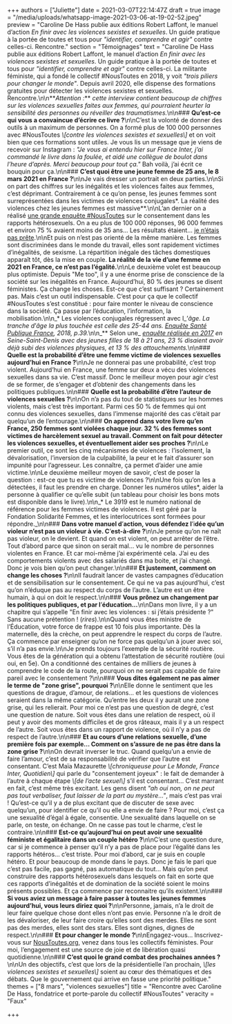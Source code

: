+++
authors = ["Juliette"]
date = 2021-03-07T22:14:47Z
draft = true
image = "/media/uploads/whatsapp-image-2021-03-06-at-19-02-52.jpeg"
preview = "Caroline De Hass publie aux éditions Robert Laffont, le manuel d’action _En finir avec les violences sexistes et sexuelles_. Un guide pratique à la portée de toutes et tous pour _\"identifier, comprendre et agir\"_ contre celles-ci. Rencontre."
section = "Témoignages"
text = "Caroline De Hass publie aux éditions Robert Laffont, le manuel d’action _En finir avec les violences sexistes et sexuelles_. Un guide pratique à la portée de toutes et tous pour _\"identifier, comprendre et agir\"_ contre celles-ci. La militante féministe, qui a fondé le collectif #NousToutes en 2018, y voit _\"trois piliers pour changer le monde\"_. Depuis avril 2020, elle dispense des formations gratuites pour détecter les violences sexistes et sexuelles. Rencontre.\n\n**_Attention :_** _cette interview contient beaucoup de chiffres sur les violences sexuelles faites aux femmes, qui pourraient heurter la sensibilité des personnes ou réveiller des traumatismes._\n\n### **Qu’est-ce qui vous a convaincue d’écrire ce livre ?**\n\nC’est la volonté de donner des outils à un maximum de personnes. On a formé plus de 100&nbsp;000 personnes avec #NousToutes _\\[contre les violences sexistes et sexuelles\\]_ et on voit bien que ces formations sont utiles. Je vous lis un message que je viens de recevoir sur Instagram : _\"Je vous ai entendu hier sur France Inter, j’ai commandé le livre dans la foulée, et aidé une collègue de boulot dans l’heure d’après. Merci beaucoup pour tout ça.\"_ Bah voilà, j’ai écrit ce bouquin pour ça.\n\n### **C’est quoi être une jeune femme de 25 ans, le 8 mars 2021 en France ?**\n\nJe vais dresser un portrait en deux parties.\n\nSi on part des chiffres sur les inégalités et les violences faites aux femmes, c’est déprimant. Contrairement à ce qu’on pense, les jeunes femmes sont surreprésentées dans les victimes de violences conjugales&ast;. La réalité des violences chez les jeunes femmes est massive&ast;&ast;.\n\nL’an dernier on a réalisé [une grande enquête #NousToutes](https://www.francetvinfo.fr/societe/violences-faites-aux-femmes/nous-toutes/neuf-femmes-sur-dix-disent-avoir-subi-une-pression-pour-avoir-un-rapport-sexuel-selon-une-enquete-du-collectif-noustoutes_3848757.html) sur le consentement dans les rapports hétérosexuels. On a eu plus de 100&nbsp;000 réponses,  96&nbsp;000 femmes et environ 75&nbsp;% avaient moins de 35 ans... Les résultats étaient... [je n’étais pas prête](https://twitter.com/NousToutesOrg/status/1234717783449047040/photo/1).\n\nEt puis on n’est pas orienté de la même manière. Les femmes sont discriminées dans le monde du travail, elles sont rapidement victimes d’inégalités, de sexisme. La répartition inégale des tâches domestiques apparaît tôt, dès la mise en couple. **La réalité de la vie d’une femme en 2021 en France, ce n’est pas l’égalité.**\n\nLe deuxième volet est beaucoup plus optimiste. Depuis \"Me too\", il y a une énorme prise de conscience de la société sur les inégalités en France. Aujourd’hui, 80&nbsp;% des jeunes se disent féministes. Ça change les choses. Est-ce que c’est suffisant ? Certainement pas. Mais c’est un outil indispensable. C’est pour ça que le collectif #NousToutes s’est constitué : pour faire monter le niveau de conscience dans la société. Ça passe par l’éducation, l’information, la mobilisation.\n\n_&ast; Les violences conjugales régressent avec l_’_âge. La tranche d_’_âge la plus touchée est celle des 25-44 ans._ [_Enquête Santé Publique France_](https://www.santepubliquefrance.fr/docs/epidemiologie-des-violences-conjugales-en-france-et-dans-les-pays-occidentaux-synthese-bibliographique-2013-mise-a-jour-en-2016)_, 2018, p.39._\n\n_&ast;&ast; Selon une_ [_enquête réalisée en 2017_](https://www.memoiretraumatique.org/assets/files/v1/Documents-pdf/CSVF_Enquete-sur-les-comportements-sexistes-et-les-violences-envers-les-jeunes-filles.pdf) _en Seine-Saint-Denis avec des jeunes filles de 18 à 21 ans, 23&nbsp;% disaient avoir déjà subi des violences physiques, et 13&nbsp;% des attouchements._\n\n### **Quelle est la probabilité d’être une femme victime de violences sexuelles aujourd’hui en France ?**\n\nJe ne donnerai pas une probabilité, c’est trop violent. Aujourd’hui en France, une femme sur deux a vécu des violences sexuelles dans sa vie. C’est massif. Donc le meilleur moyen pour agir c’est de se former, de s’engager et d’obtenir des changements dans les politiques publiques.\n\n### **Quelle est la probabilité d’être l’auteur de violences sexuelles ?**\n\nOn n’a pas du tout de statistiques sur les hommes violents, mais c’est très important. Parmi ces 50&nbsp;% de femmes qui ont connu des violences sexuelles, dans l’immense majorité des cas c’était par quelqu’un de l’entourage.\n\n### **On apprend dans votre livre qu’en France, 250 femmes sont violées chaque jour. 32&nbsp;% des femmes sont victimes de harcèlement sexuel au travail. Comment on fait pour détecter les violences sexuelles, et éventuellement aider ses proches ?**\n\nLe premier outil, ce sont les cinq mécanismes de violences : l’isolement, la dévalorisation, l’inversion de la culpabilité, la peur et le fait d’assurer son impunité pour l’agresseur. Les connaître, ça permet d’aider une amie victime.\n\nLe deuxième meilleur moyen de savoir, c’est de poser la question : est-ce que tu es victime de violences ?\n\nUne fois qu’on les a détectées, il faut les prendre en charge. Donner les numéros utiles&ast;, aider la personne à qualifier ce qu’elle subit (un tableau pour choisir les bons mots est disponible dans le livre).\n\n_&ast; Le 3919 est le numéro national de référence pour les femmes victimes de violences. Il est géré par la Fondation Solidarité Femmes, et les interlocutrices sont formées pour répondre._\n\n### **Dans votre manuel d**’**action, vous défendez l**’i**dée qu’un violeur n’est pas un violeur à vie. C**’**est-à-dire ?**\n\nJe pense qu’on ne naît pas violeur, on le devient. Et quand on est violent, on peut arrêter de l’être. Tout d’abord parce que sinon on serait mal... vu le nombre de personnes violentes en France. Et car moi-même j’ai expérimenté cela. J’ai eu des comportements violents avec des salariés dans ma boite, et j’ai changé. Donc je vois bien qu’on peut changer.\n\n### **Et justement, comment on change les choses ?**\n\nIl faudrait lancer de vastes campagnes d’éducation et de sensibilisation sur le consentement. Ce qui ne va pas aujourd’hui, c’est qu’on n’éduque pas au respect du corps de l’autre. L’autre est un être humain, à qui on doit le respect.\n\n### **Vous prônez un changement par les politiques publiques, et par l**’**éducation...**\n\nDans mon livre, il y a un chapitre qui s’appelle \"En finir avec les violences : si j’étais présidente ?\" Sans aucune prétention ! (_rires_).\n\nQuand vous êtes ministre de l’Éducation, votre force de frappe est 10 fois plus importante. Dès la maternelle, dès la crèche, on peut apprendre le respect du corps de l’autre. Ça commence par enseigner qu’on ne force pas quelqu’un à jouer avec soi, s’il n’a pas envie.\n\nJe prends toujours l’exemple de la sécurité routière. Vous êtes de la génération qui a obtenu l’attestation de sécurité routière (oui oui, en 5e). On a conditionné des centaines de milliers de jeunes à comprendre le code de la route, pourquoi on ne serait pas capable de faire pareil avec le consentement ?\n\n### **Vous dites également ne pas aimer le terme de \"zone grise\", pourquoi ?**\n\nElle donne le sentiment que les questions de drague, d’amour, de relations... et les questions de violences seraient dans la même catégorie. Qu’entre les deux il y aurait une zone grise, qui les relierait. Pour moi ce n’est pas une question de degré, c’est une question de nature. Soit vous êtes dans une relation de respect, où il peut y avoir des moments difficiles et de gros râteaux, mais il y a un respect de l’autre. Soit vous êtes dans un rapport de violence, où il n’y a pas de respect de l’autre.\n\n### **Et au cours d’une relations sexuelle, d’une première fois par exemple… Comment on s’assure de ne pas être dans la zone grise ?**\n\nOn devrait inverser le truc. Quand quelqu’un a envie de faire l’amour, c’est de sa responsabilité de vérifier que l’autre est consentant. C’est Maïa Mazaurette _\\[chroniqueuse pour Le Monde, France Inter, Quotidien\\]_ qui parle du \"consentement joyeux\" : le fait de demander à l’autre à chaque étape _\\[de l’acte sexuel\\]_ s’il est consentant… C’est marrant en fait, c’est même très excitant. Les gens disent _\"ah oui non, on ne peut pas tout verbaliser, faut laisser de la part au mystère…\"_, mais c’est pas vrai ! Qu’est-ce qu’il y a de plus excitant que de discuter de sexe avec quelqu’un, pour identifier ce qu’il ou elle a envie de faire ? Pour moi, c’est ça une sexualité d’égal à égale, consentie. Une sexualité dans laquelle on se parle, on teste, on échange. On ne casse pas tout le charme, c’est le contraire.\n\n### **Est-ce qu’aujourd’hui on peut avoir une sexualité féministe et égalitaire dans un couple hétéro ?**\n\nC’est une question dure, car si je commence à penser qu’il n’y a pas de place pour l’égalité dans les rapports hétéros… c’est triste. Pour moi d’abord, car je suis en couple hétéro. Et pour beaucoup de monde dans le pays. Donc je fais le pari que c’est pas facile, pas gagné, pas automatique du tout… Mais qu’on peut construire des rapports hétérosexuels dans lesquels on fait en sorte que ces rapports d’inégalités et de domination de la société soient le moins présents possibles. Et ça commence par reconnaitre qu’ils existent.\n\n### **Si vous aviez un message à faire passer à toutes les jeunes femmes aujourd’hui, vous leurs diriez quoi ?**\n\nPersonne, jamais, n’a le droit de leur faire quelque chose dont elles n’ont pas envie. Personne n’a le droit de les dévaloriser, de leur faire croire qu’elles sont des merdes. Elles ne sont pas des merdes, elles sont des stars. Elles sont dignes, dignes de respect.\n\n### **Et pour changer le monde ?**\n\nEngagez-vous… Inscrivez-vous sur [NousToutes.org](https://www.noustoutes.org/), venez dans tous les collectifs féministes. Pour moi, l’engagement est une source de joie et de libération quasi quotidienne.\n\n### **C’est quoi le grand combat des prochaines années ?**\n\nUn des objectifs, c’est que lors de la présidentielle l’an prochain, _\\[les violences sexistes et sexuelles\\]_ soient au cœur des thématiques et des débats. Que le gouvernement qui arrive en fasse une priorité politique."
themes = ["8 mars", "violences sexuelles"]
title = "Rencontre avec Caroline De Hass, fondatrice et porte-parole du collectif #NousToutes"
veracity = "Faux"

+++
